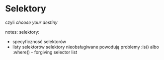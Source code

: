 <!-- .slide: data-background-image="gifs/select-your-fighter.png" data-background-position="top" data-background-opacity="0.3" -->
# Selektory

czyli _choose your destiny_

notes:
selektory:
- specyficzność selektorów
- listy selektorów
    selektory nieobsługiwane powodują problemy
    :is() albo :where() - forgiving selector list
